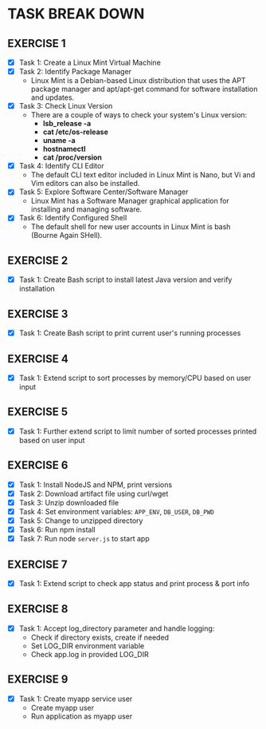 # TASK BREAK DOWN

## EXERCISE 1

- [x] Task 1: Create a Linux Mint Virtual Machine
- [x] Task 2: Identify Package Manager
  - Linux Mint is a Debian-based Linux distribution that uses the APT package manager and apt/apt-get command for software installation and updates.
- [x] Task 3: Check Linux Version
  - There are a couple of ways to check your system's Linux version:
    - **lsb_release -a**
    - **cat /etc/os-release**
    - **uname -a**
    - **hostnamectl**
    - **cat /proc/version**
- [x] Task 4: Identify CLI Editor
  - The default CLI text editor included in Linux Mint is Nano, but Vi and Vim editors can also be installed.
- [x] Task 5: Explore Software Center/Software Manager
  - Linux Mint has a Software Manager graphical application for installing and managing software.
- [x] Task 6: Identify Configured Shell
  - The default shell for new user accounts in Linux Mint is bash (Bourne Again SHell).

## EXERCISE 2

- [x] Task 1: Create Bash script to install latest Java version and verify installation

## EXERCISE 3

- [x] Task 1: Create Bash script to print current user's running processes

## EXERCISE 4

- [x] Task 1: Extend script to sort processes by memory/CPU based on user input

## EXERCISE 5

- [x] Task 1: Further extend script to limit number of sorted processes printed based on user input

## EXERCISE 6

- [x] Task 1: Install NodeJS and NPM, print versions
- [x] Task 2: Download artifact file using curl/wget
- [x] Task 3: Unzip downloaded file
- [x] Task 4: Set environment variables: `APP_ENV`, `DB_USER`, `DB_PWD`
- [x] Task 5: Change to unzipped directory
- [x] Task 6: Run npm install
- [x] Task 7: Run node `server.js` to start app

## EXERCISE 7

- [x] Task 1: Extend script to check app status and print process & port info

## EXERCISE 8

- [x] Task 1: Accept log_directory parameter and handle logging:
  - Check if directory exists, create if needed
  - Set LOG_DIR environment variable
  - Check app.log in provided LOG_DIR

## EXERCISE 9

- [x] Task 1: Create myapp service user
  - Create myapp user
  - Run application as myapp user
  